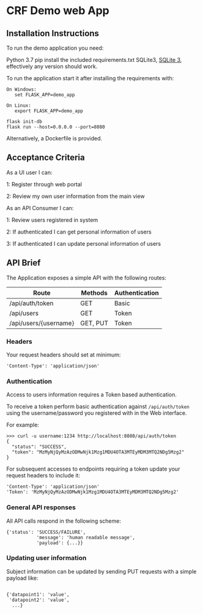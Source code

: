 # CRF Demo web App #

## Installation Instructions ##


To run the demo application you need:

Python 3.7
pip install the included requirements.txt
SQLite3, [SQLite 3](https://www.sqlite.org/), effectively any version should work.

To run the application start it after installing the requirements with:

```
On Windows:
   set FLASK_APP=demo_app
   
On Linux:
   export FLASK_APP=demo_app

flask init-db
flask run --host=0.0.0.0 --port=8080
```

Alternatively, a Dockerfile is provided.

## Acceptance Criteria ##

As a UI user I can:

1: Register through web portal

2: Review my own user information from the main view


As an API Consumer I can:

1: Review users registered in system

2: If authenticated I can get personal information of users

3: If authenticated I can update personal information of users


## API Brief ##

The Application exposes a simple API with the following routes:

| Route                 | Methods  | Authentication |
|-----------------------|----------|----------------|
| /api/auth/token       | GET      | Basic          |
| /api/users            | GET      | Token          |
| /api/users/{username} | GET, PUT | Token          |

### Headers ###

Your request headers should set at minimum:

```
'Content-Type': 'application/json'
```

### Authentication ###

Access to users information requires a Token based authentication.

To receive a token perform basic authentication against `/api/auth/token` using the username/password you registered with in the Web interface.

For example:

```
>>> curl -u username:1234 http://localhost:8080/api/auth/token
{
  "status": "SUCCESS",
  "token": "MzMyNjQyMzAzODMwNjk1Mzg1MDU4OTA3MTEyMDM3MTQ2NDg5Mzg2"
}
```

For subsequent accesses to endpoints requiring a token update your request headers to include it:

```
'Content-Type': 'application/json'
'Token': 'MzMyNjQyMzAzODMwNjk1Mzg1MDU4OTA3MTEyMDM3MTQ2NDg5Mzg2'
```

### General API responses ###

All API calls respond in the following scheme:

```
{'status': 'SUCCESS/FAILURE',
           'message': 'human readable message',
           'payload': {...}}
```

### Updating user information ###

Subject information can be updated by sending PUT requests with a simple payload like:

```

{'datapoint1': 'value',
 'datapoint2': 'value',
  ...}
```

